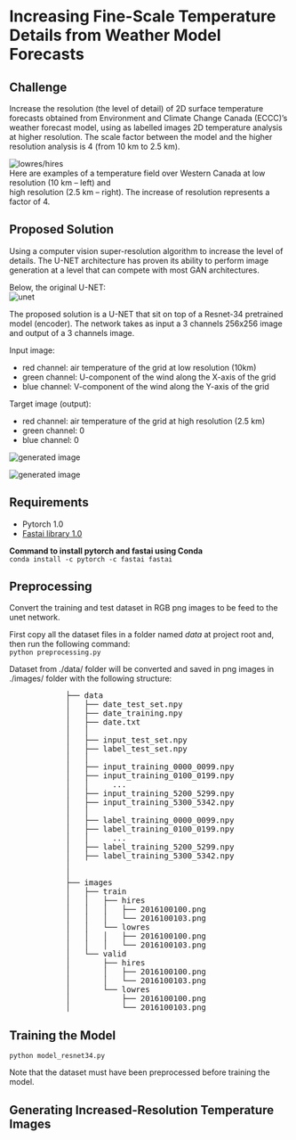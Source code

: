 # Increasing Fine-Scale Temperature Details from Weather Model Forecasts

## Challenge
Increase the resolution (the level of detail) of 2D surface temperature forecasts obtained from Environment and 
Climate Change Canada (ECCC)’s weather forecast model, using as labelled images 2D temperature analysis at higher resolution. 
The scale factor between the model and the higher resolution analysis is 4 (from 10 km to 2.5 km). 

![lowres/hires](https://github.com/menardai/meteo_super_resolution/blob/master/challenge_doc/lowres-hires.jpg)  
 Here are examples of a temperature field over Western Canada at low resolution (10 km – left) and  
 high resolution (2.5 km – right).  The increase of resolution represents a factor of 4. 

## Proposed Solution

Using a computer vision super-resolution algorithm to increase the level of details. 
The U-NET architecture has proven its ability to perform image generation at a level that can compete with most GAN architectures.  

Below, the original U-NET:  
![unet](https://github.com/menardai/meteo_super_resolution/blob/master/challenge_doc/u-net-architecture.png)  

The proposed solution is a U-NET that sit on top of a Resnet-34 pretrained model (encoder).
The network takes as input a 3 channels 256x256 image and output of a 3 channels image.  

Input image:  
 - red channel: air temperature of the grid at low resolution (10km)
 - green channel: U-component of the wind along the X-axis of the grid
 - blue channel: V-component of the wind along the Y-axis of the grid
 
Target image (output):  
 - red channel: air temperature of the grid at high resolution (2.5 km)
 - green channel: 0
 - blue channel: 0

![generated image](https://github.com/menardai/meteo_super_resolution/blob/master/challenge_doc/input-rgb.png)  

![generated image](https://github.com/menardai/meteo_super_resolution/blob/master/challenge_doc/input-generated-target-air.png)  

## Requirements
 - Pytorch 1.0
 - [Fastai library 1.0](https://github.com/fastai/fastai)

**Command to install pytorch and fastai using Conda**  
```conda install -c pytorch -c fastai fastai```

## Preprocessing
Convert the training and test dataset in RGB png images to be feed to the unet network.

First copy all the dataset files in a folder named *data* at project root and, then run the following command:  
```python preprocessing.py```  

Dataset from ./data/ folder will be converted and saved in png images in ./images/ folder with the following structure:  
<pre>
            ├── data  
            │   ├── date_test_set.npy  
            │   ├── date_training.npy  
            │   ├── date.txt  
            │   │  
            │   ├── input_test_set.npy  
            │   ├── label_test_set.npy  
            │   │   
            │   ├── input_training_0000_0099.npy  
            │   ├── input_training_0100_0199.npy  
            │   │     ...  
            │   ├── input_training_5200_5299.npy  
            │   ├── input_training_5300_5342.npy  
            │   │   
            │   ├── label_training_0000_0099.npy  
            │   ├── label_training_0100_0199.npy  
            │   │     ...  
            │   ├── label_training_5200_5299.npy  
            │   ├── label_training_5300_5342.npy  
            │  
            │  
            ├── images  
            │   ├── train  
            │   │   ├── hires  
            │   │   │   ├── 2016100100.png  
            │   │   │   └── 2016100103.png  
            │   │   └── lowres  
            │   │   │   ├── 2016100100.png  
            │   │   │   └── 2016100103.png  
            │   └── valid  
            │       ├── hires  
            │       │   ├── 2016100100.png  
            │       │   └── 2016100103.png  
            │       └── lowres  
            │           ├── 2016100100.png  
            │           └── 2016100103.png  
</pre>

## Training the Model
```python model_resnet34.py```  

Note that the dataset must have been preprocessed before training the model.

## Generating Increased-Resolution Temperature Images



